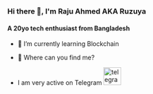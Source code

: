 ### Hi there 👋, I'm Raju Ahmed AKA Ruzuya
#### A 20yo tech enthusiast from Bangladesh

- 🌱 I’m currently learning Blockchain

- 🔎 Where can you find me?
- I am very active on Telegram
[<img src='https://i.ibb.co/4TN39MP/telegram-icon-6243.png' alt='telegram' height='40'>](https://t.me/Ruzuya)
